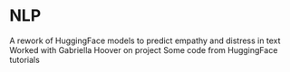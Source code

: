 # NLP
A rework of HuggingFace models to predict empathy and distress in text
Worked with Gabriella Hoover on project
Some code from HuggingFace tutorials
